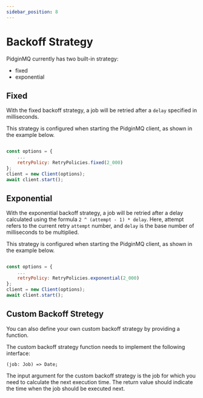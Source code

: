 ```yaml
---
sidebar_position: 8
---
```


# Backoff Strategy

PidginMQ currently has two built-in strategy:

- fixed
- exponential

## Fixed

With the fixed backoff strategy, a job will be retried after a `delay` specified in milliseconds.

This strategy is configured when starting the PidginMQ client, as shown in the example below.

```js

const options = {
    ...
    retryPolicy: RetryPolicies.fixed(2_000)
};
client = new Client(options);
await client.start();
```

## Exponential

With the exponential backoff strategy, a job will be retried after a delay calculated using the formula `2 ^ (attempt - 1) * delay`. Here, attempt refers to the current retry `attempt` number, and `delay` is the base number of milliseconds to be multiplied.

This strategy is configured when starting the PidginMQ client, as shown in the example below.

```js

const options = {
    ...
    retryPolicy: RetryPolicies.exponential(2_000)
};
client = new Client(options);
await client.start();
```

## Custom Backoff Stretegy

You can also define your own custom backoff strategy by providing a function.

The custom backoff strategy function needs to implement the following interface:

`(job: Job) => Date;`

The input argument for the custom backoff strategy is the job for which you need to calculate the next execution time. The return value should indicate the time when the job should be executed next.
